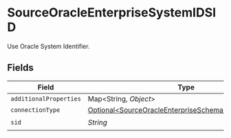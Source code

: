 # SourceOracleEnterpriseSystemIDSID

Use Oracle System Identifier.


## Fields

| Field                                                                                                                        | Type                                                                                                                         | Required                                                                                                                     | Description                                                                                                                  |
| ---------------------------------------------------------------------------------------------------------------------------- | ---------------------------------------------------------------------------------------------------------------------------- | ---------------------------------------------------------------------------------------------------------------------------- | ---------------------------------------------------------------------------------------------------------------------------- |
| `additionalProperties`                                                                                                       | Map\<String, *Object*>                                                                                                       | :heavy_minus_sign:                                                                                                           | N/A                                                                                                                          |
| `connectionType`                                                                                                             | [Optional\<SourceOracleEnterpriseSchemasConnectionType>](../../models/shared/SourceOracleEnterpriseSchemasConnectionType.md) | :heavy_minus_sign:                                                                                                           | N/A                                                                                                                          |
| `sid`                                                                                                                        | *String*                                                                                                                     | :heavy_check_mark:                                                                                                           | N/A                                                                                                                          |